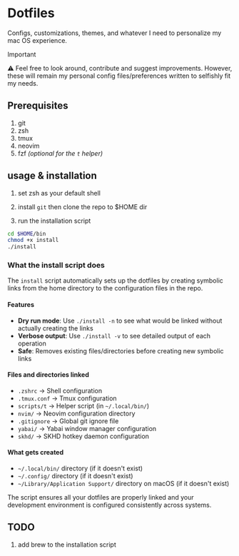 # Dotfiles

Configs, customizations, themes, and whatever I need to personalize my  mac OS experience.

> [!IMPORTANT]
> ⚠️ Feel free to look around, contribute and suggest improvements. However, these will remain my personal config files/preferences written to selfishly fit my needs.

## Prerequisites

1. git
2. zsh
3. tmux
4. neovim
5. fzf *(optional for the `t` helper)*

## usage & installation

1. set zsh as your default shell

2. install `git` then clone the repo to $HOME dir

3. run the installation script

```bash
cd $HOME/bin
chmod +x install
./install
```

### What the install script does

The `install` script automatically sets up the dotfiles by creating symbolic links from the home directory to the configuration files in the repo.

#### Features

- **Dry run mode**: Use `./install -n` to see what would be linked without actually creating the links
- **Verbose output**: Use `./install -v` to see detailed output of each operation
- **Safe**: Removes existing files/directories before creating new symbolic links

#### Files and directories linked

- `.zshrc` → Shell configuration
- `.tmux.conf` → Tmux configuration
- `scripts/t` → Helper script (in `~/.local/bin/`)
- `nvim/` → Neovim configuration directory
- `.gitignore` → Global git ignore file
- `yabai/` → Yabai window manager configuration
- `skhd/` → SKHD hotkey daemon configuration

#### What gets created

- `~/.local/bin/` directory (if it doesn't exist)
- `~/.config/` directory (if it doesn't exist)
- `~/Library/Application Support/` directory on macOS (if it doesn't exist)

The script ensures all your dotfiles are properly linked and your development environment is configured consistently across systems.

## TODO

1. add brew to the installation script
